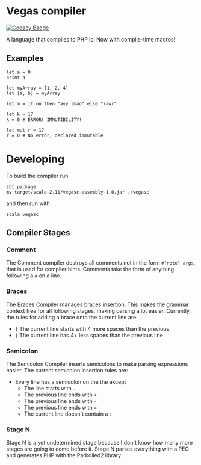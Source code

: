 # Vegas compiler

[![Codacy Badge](https://www.codacy.com/project/badge/3292bdb90f5d46ad9929ccd71ec8425f)](https://www.codacy.com/app/rrdelaney/vegas)

A language that compiles to PHP lol
Now with compile-time macros!

## Examples

```
let a = 0
print a
```

```
let myArray = [1, 2, 4]
let [a, b] = myArray
```

```
let m = if on then "ayy lmao" else "rawr"

let k = 17
k = 0 # ERROR! IMMUTIBILITY!

let mut r = 17
r = 0 # No error, declared immutable
```

# Developing

To build the compiler run

```
sbt package
mv target/scala-2.11/vegasc-assembly-1.0.jar ./vegasc
```

and then run with

```
scala vegasc
```

## Compiler Stages

### Comment

The Comment compiler destroys all comments not in the form `#[note] args`,
that is used for compiler hints. Comments take the form of anything following a
`#` on a line.

### Braces

The Braces Compiler manages braces insertion. This makes the grammar context
free for all following stages, making parsing a lot easier. Currently, the
rules for adding a brace onto the current line are:

- `{` The current line starts with 4 more spaces than the previous
- `}` The current line has 4+ less spaces than the previous line

### Semicolon

The Semicolon Compiler inserts semicolons to make parsing expressions easier.
The current semicolon insertion rules are:

- Every line has a semicolon on the the except
    + The line starts with `.`
    + The previous line ends with `+`
    + The previous line ends with `-`
    + The previous line ends with `=`
    + The current line doesn't contain a `:`

### Stage N

Stage N is a yet undetermined stage because I don't know how many more stages
are going to come before it. Stage N parses everything with a PEG and generates
PHP with the Parboiled2 library.
